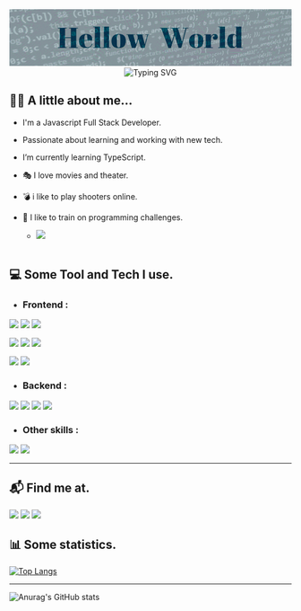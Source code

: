  <img src="./img/hw.gif"/>
<div id="header" align="center" position="relativ">
  <img src="https://readme-typing-svg.demolab.com?font=Fira+Code&duration=800&pause=1300&color=1A5975&center=true&multiline=true&width=1000&height=100&background=81BECE&lines=🅷🅴🆈++𝗠𝘆++𝗻𝗮𝗺𝗲`𝘀++𝗜𝗴𝗼𝗿;Today++is++Sunday, August 13;𝗜𝘁`𝘀 𝗮 𝗴𝗿𝗲𝗮𝘁 𝗱𝗮𝘆 𝘁𝗼 𝗰𝗼𝗱𝗲." alt="Typing SVG" />
</div>

## 🙎‍♂️ A little about me...

- I'm a Javascript Full Stack Developer.
- Passionate about learning and working with new tech.
- I’m currently learning TypeScript.<br/>

- 🎭 I love movies and theater.
- 💣 i like to play shooters online.
- 🧩 I like to  train on programming challenges.

  - [![](https://www.codewars.com/users/igorKgmail/badges/small)](https://www.codewars.com/users/igorKgmail)
  <br/>

## 💻 Some Tool and Tech I use.

- ### Frontend :
![](https://img.shields.io/badge/HTML_5-333333?logoWidth=20&logoColor=E34F26&style=for-the-badge&logo=HTML5)
![](https://img.shields.io/badge/CSS_3-333333?logoWidth=20&logoColor=1572B6&style=for-the-badge&logo=CSS3)
![](https://img.shields.io/badge/JavaScript-333333?logoWidth=20&logoColor=F7E018&style=for-the-badge&logo=JavaScript)

![](https://img.shields.io/badge/React-333333?logoWidth=20&logoColor=61DAFB&style=for-the-badge&logo=React)
![](https://img.shields.io/badge/Redux-333333?logoWidth=20&logoColor=764ABC&style=for-the-badge&logo=Redux)
![](https://img.shields.io/badge/React_Router-333333?logoWidth=20&logoColor=CA4245&style=for-the-badge&logo=ReactRouter)

![](https://img.shields.io/badge/Bootstrap-333333?logoWidth=20&logoColor=7952B3&style=for-the-badge&logo=Bootstrap)
![](https://img.shields.io/badge/Chakra_UI-333333?logoWidth=20&logoColor=319795&style=for-the-badge&logo=ChakraUI)

- ### Backend :

![](https://img.shields.io/badge/Node_JS-333333?logoWidth=20&logoColor=4F9C43&style=for-the-badge&logo=Node.js)
![](https://img.shields.io/badge/Express-333333?logoWidth=20&logoColor=bfbfbf&style=for-the-badge&logo=Express)
![](https://img.shields.io/badge/PostgreSQL-333333?logoWidth=20&logoColor=4169E1&style=for-the-badge&logo=PostgreSQL)
![](https://img.shields.io/badge/Sequelize-333333?logoWidth=20&logoColor=52B0E7&style=for-the-badge&logo=Sequelize)

- ### Other skills :

![](https://img.shields.io/badge/Git-333333?logoWidth=20&logoColor=F05032&style=for-the-badge&logo=Git)
![](https://img.shields.io/badge/Postman-333333?logoWidth=20&logoColor=FF6C37&style=for-the-badge&logo=Postman)

- - -

## 📬 Find me at.

[![](https://img.shields.io/badge/Telegram-26A5E4?logoWidth=20&logoColor=white&style=for-the-badge&logo=Telegram)](https://t.me/mao_ti)
[![](https://img.shields.io/badge/LinkedIn-0A66C2?logoWidth=20&logoColor=white&style=for-the-badge&logo=LinkedIn)](https://www.linkedin.com/in/igor-korneev/)
[![](https://img.shields.io/badge/Gmail-EA4335?logoWidth=20&logoColor=white&style=for-the-badge&logo=Gmail)](https://mailto:igor.k.nsk@gmail.com)


## 📊 Some statistics.

[![Top Langs](https://github-readme-stats.vercel.app/api/top-langs/?username=igorgmail)](https://github.com/anuraghazra/github-readme-stats)

---

![Anurag's GitHub stats](https://github-readme-stats.vercel.app/api?username=igorgmail&show_icons=true)